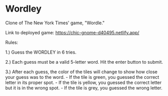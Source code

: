 # Wordley
Clone of The New York Times' game, "Wordle."

Link to deployed game: https://chic-gnome-d40495.netlify.app/

Rules:

1.) Guess the WORDLEY in 6 tries.

2.) Each guess must be a valid 5-letter word. Hit the enter button to submit.

3.) After each guess, the color of the tiles will change to show how close your guess was to the word.
    - If the tile is green, you guessed the correct letter in its proper spot.
    - If the tile is yellow, you guessed the correct letter but it is in the wrong spot.
    - If the tile is grey, you guessed the wrong letter.

